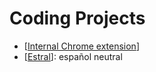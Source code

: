 # Coding Projects
- [[Internal Chrome extension]]
- [[Estral]]: español neutral

[//begin]: # "Autogenerated link references for markdown compatibility"
[Internal Chrome extension]: internal-chrome-extension.md "Internal Chrome Extension"
[Estral]: estral.md "Estral"
[//end]: # "Autogenerated link references"